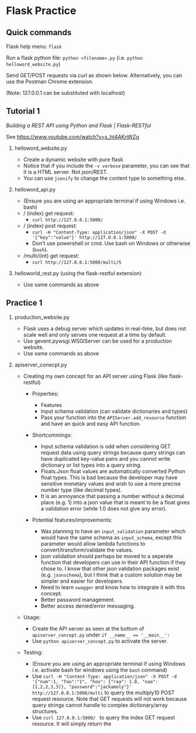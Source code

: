 # Flask Practice

## Quick commands

Flask help menu: `flask`

Run a flask python file: `python <filename>.py` (i.e. `python helloword_website.py`)

Send GET/POST requests via curl as shown below. Alternatively, you can use the Postman Chrome extension.

(Note: 127.0.0.1 can be substituted with localhost)

## Tutorial 1

*Building a REST API using Python and Flask | Flask-RESTful*

See https://www.youtube.com/watch?v=s_ht4AKnWZg

1. helloword_website.py
    * Create a dynamic website with pure flask
    * Notice that if you include the `-v verbose` parameter, you can see that it is a HTML server. Not json/REST.
    * You can use `jsonify` to change the content type to something else.

2. helloword_api.py
    * (Ensure you are using an appropriate terminal if using Windows i.e. bash)
    * / (index) get request:
        * `curl http://127.0.0.1:5000/`
    * / (index) post request:
        * `curl -H "Content-Type: application/json" -X POST -d '{"key":"value"}' http://127.0.0.1:5000/`
        * Don't use powershell or cmd. Use bash on Windows or otherwise (`bash`).
    * /multi/(int) get request:
        * `curl http://127.0.0.1:5000/multi/5`

3. helloworld_rest.py (using the flask-restful extension)
    * Use same commands as above

## Practice 1

1. production_website.py
    * Flask uses a debug server which updates in real-time, but does not scale well and only serves one request at a time by default.
    * Use gevent.pywsgi.WSGIServer can be used for a production website.
    * Use same commands as above

2. apiserver_conecpt.py
    * Creating my own concept for an API server using Flask (like flask-restful)
        * Properties:
            * Features
            * Input schema validation (can validate dictionaries and types)
            * Pass your function into the `APIServer.add_resource` function and have an quick and easy API function.

        * Shortcommings:
            * Input schema validation is odd when considering GET request data using query strings because query strings can have duplicated key-value pairs and you cannot write dictionary or list types into a query string.
            * Floats.Json float values are automatically converted Python float types. This is bad because the developer may have sensitive monetary values and wish to use a more precise number type (like decimal types).
            * It is an annoyance that passing a number without a decimal place (e.g. 1) into a json value that is meant to be a float gives a validation error (while 1.0 does not give any error).

        * Potential features/improvements:
            * Was planning to have an `input_validation` parameter which would have the same schema as `input_schema`, except this parameter would allow lambda functions to convert/transform/validate the values.
            * json validation should perhaps be moved to a seperate function that developers can use in their API function if they chose to. I know that other json validation packages exist (e.g. `jsonschema`), but I think that a custom solution may be simpler and easier for developers.
            * Need to learn `swagger` and know how to integrate it with this concept.
            * Better password management.
            * Better access denied/error messaging.

    * Usage:
        * Create the API server as seen at the bottom of `apiserver_concept.py` under `if __name__ == '__main__':`
        * Use `python apiserver_concept.py` to activate the server.

    * Testing:
        * (Ensure you are using an appropriate terminal if using Windows i.e. activate bash for windows using the `bash` command)
        * Use `curl -H "Content-Type: application/json" -X POST -d '{"num":1, "foo":"1", "hoo": {"raa": 1.0, "naa":[1,2,2,3,3]}, "password":"jackamoly"}' http://127.0.0.1:5000/multi` to query the multiply10 POST request resource. Note that GET requests will not work because query strings cannot handle to complex dictionary/array structures.
        * Use `curl 127.0.0.1:5000/ ` to query the index GET request resource. It will simply return the
